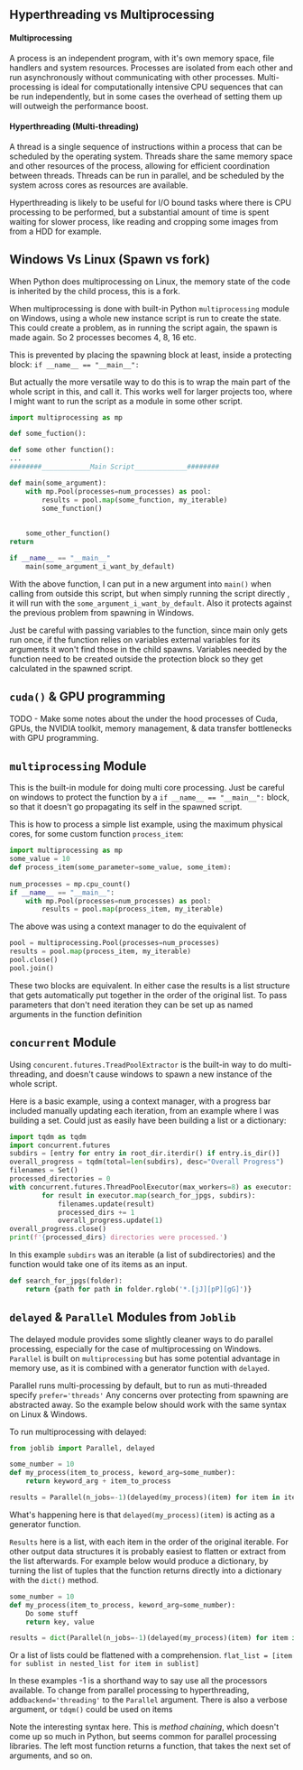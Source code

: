 ## Hyperthreading vs Multiprocessing
#### Multiprocessing
A process is an independent program, with it's own memory space, file handlers and system resources.  Processes are isolated from each other and run asynchronously without communicating with other processes.  Multi-processing is ideal for computationally intensive CPU sequences that can be run independently, but in some cases the overhead of setting them up will outweigh the performance boost.
#### Hyperthreading (Multi-threading)
A thread is a single sequence of instructions within a process that can be scheduled by the operating system.  Threads share the same memory space and other resources of the process, allowing for efficient coordination between threads.  Threads can be run in parallel, and be scheduled by the system across cores as resources are available.

Hyperthreading is likely to be useful for I/O bound tasks where there is CPU processing to be performed, but a substantial amount of time is spent waiting for slower process, like reading and cropping some images from from a HDD for example.  
## Windows Vs Linux (Spawn vs fork)
When Python does multiprocessing on Linux, the memory state of the code is inherited by the child process, this is a fork.

When multiprocessing is done with built-in Python `multiprocessing` module on Windows, using a whole new instance script is run to create the state.  This could create a problem, as in running the script again, the spawn is made again.  So 2 processes becomes 4, 8, 16 etc.

This is prevented by placing the spawning block at least, inside a protecting block:
`if __name__ == "__main__":`

But actually the more versatile way to do this is to wrap the main part of the whole script in this, and call it.  This works well for larger projects too, where I might want to run the script as a module in some other script.

```python
import multiprocessing as mp

def some_fuction():

def some other function():
...
########____________Main Script_____________########

def main(some_argument):
	with mp.Pool(processes=num_processes) as pool: 
		results = pool.map(some_function, my_iterable)
		some_function()
	
	
	some_other_function()
return

if __name__ == "__main__"
	main(some_argument_i_want_by_default)
```
With the above function, I can put in a new argument into `main()` when calling from outside this script, but when simply running the script directly , it will run with the `some_argument_i_want_by_default`.  Also it protects against the previous problem from spawning in Windows.

Just be careful with passing variables to the function, since main only gets run once, if the function relies on variables external variables for its arguments it won't find those in the child spawns.  Variables needed by the function need to be created outside the protection block so they get calculated in the spawned script.
## `cuda()` & GPU programming
TODO - Make some notes about the under the hood processes of Cuda, GPUs, the NVIDIA toolkit, memory management, & data transfer bottlenecks with GPU programming.

## `multiprocessing` Module

This is the built-in module for doing multi core processing.  Just be careful on windows to protect the function by a `if __name__ == "__main__":` block, so that it doesn't go propagating its self in the spawned script.

This is how to process a simple list example, using the maximum physical cores, for some custom function `process_item`:
```python
import multiprocessing as mp 
some_value = 10
def process_item(some_parameter=some_value, some_item):
	
num_processes = mp.cpu_count() 
if __name__ == "__main__":
	with mp.Pool(processes=num_processes) as pool: 
		results = pool.map(process_item, my_iterable)
```
The above was using a context manager to do the equivalent of 
```python
pool = multiprocessing.Pool(processes=num_processes) 
results = pool.map(process_item, my_iterable)
pool.close() 
pool.join()
```
These two blocks are equivalent.  In either case the results is a list structure that gets automatically put together in the order of the original list.  To pass parameters that don't need iteration they can be set up as named arguments in the function definition
## `concurrent` Module
Using `concurent.futures.TreadPoolExtractor` is the built-in way to do multi-threading, and doesn't cause windows to spawn a new instance of the whole script.

Here is a basic example, using a context manager, with a progress bar included manually updating each iteration, from an example where I was building a set.  Could just as easily have been building a list or a dictionary:
```Python
import tqdm as tqdm
import concurrent.futures
subdirs = [entry for entry in root_dir.iterdir() if entry.is_dir()]
overall_progress = tqdm(total=len(subdirs), desc="Overall Progress")
filenames = Set() 
processed_directories = 0
with concurrent.futures.ThreadPoolExecutor(max_workers=8) as executor:
        for result in executor.map(search_for_jpgs, subdirs):
            filenames.update(result)
            processed_dirs += 1
            overall_progress.update(1)
overall_progress.close()
print(f'{processed_dirs} directories were processed.')
```

In this example `subdirs` was an iterable (a list of subdirectories) and the function would take one of its items as an input.

```Python
def search_for_jpgs(folder):
	return {path for path in folder.rglob('*.[jJ][pP][gG]')}
```
## `delayed` & `Parallel` Modules from `Joblib`
The delayed module provides some slightly cleaner ways to do parallel processing, especially for the case of multiprocessing on Windows.  `Parallel` is built on `multiprocessing` but has some potential advantage in memory use, as it is combined with a generator function with `delayed`.  

Parallel runs multi-processing by default, but to run as muti-threaded specify `prefer='threads'`  Any concerns over protecting from spawning are abstracted away.  So the example below should work with the same syntax on Linux & Windows.

To run multiprocessing with delayed:
```python
from joblib import Parallel, delayed

some_number = 10
def my_process(item_to_process, keword_arg=some_number):
	return keyword_arg + item_to_process

results = Parallel(n_jobs=-1)(delayed(my_process)(item) for item in items)
```
What's happening here is that `delayed(my_process)(item)` is acting as a generator function. 

`Results` here is a list, with each item in the order of the original iterable.  For other output data structures it is probably easiest to flatten or extract from the list afterwards.  For example below would produce a dictionary, by turning the list of tuples that the function returns directly into a dictionary with the `dict()` method. 
```python
some_number = 10
def my_process(item_to_process, keword_arg=some_number):
	Do some stuff
	return key, value

results = dict(Parallel(n_jobs=-1)(delayed(my_process)(item) for item in items))
```
Or  a list of lists could be flattened with a comprehension. 
`flat_list = [item for sublist in nested_list for item in sublist]`

In these examples -1 is a shorthand way to say use all the processors available.  To change from parallel processing to hyperthreading, add`backend='threading'` to the `Parallel` argument.  There is also a verbose argument, or `tdqm()` could be used on items

Note the interesting syntax here.  This is *method chaining*, which doesn't come up so much in Python, but seems common for parallel processing libraries.  The left most function returns a function, that takes the next set of arguments, and so on.

